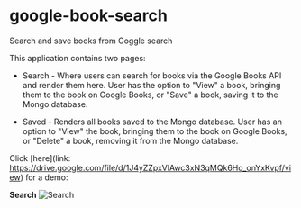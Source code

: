 # google-book-search
Search and save books from Goggle search

This application contains two pages:

- Search - Where users can search for books via the Google Books API and render them here. User has the option to "View" a book, bringing them to the book on Google Books, or "Save" a book, saving it to the Mongo database.

- Saved - Renders all books saved to the Mongo database. User has an option to "View" the book, bringing them to the book on Google Books, or "Delete" a book, removing it from the Mongo database.

Click [here](link: https://drive.google.com/file/d/1J4yZZpxVlAwc3xN3qMQk6Ho_onYxKvpf/view) for a demo:

**Search**
![Search](/client/public/google_searched.png)